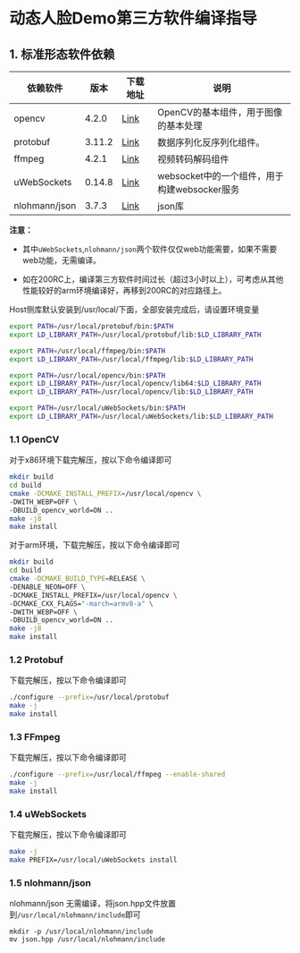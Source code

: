 # 动态人脸Demo第三方软件编译指导

## 1. 标准形态软件依赖

| 依赖软件      | 版本   | 下载地址                                                     | 说明                                         |
| ------------- | ------ | ------------------------------------------------------------ | -------------------------------------------- |
| opencv        | 4.2.0  | [Link](https://github.com/opencv/opencv/releases)            | OpenCV的基本组件，用于图像的基本处理         |
| protobuf      | 3.11.2 | [Link](https://github.com/protocolbuffers/protobuf/releases/download/v3.11.2/protobuf-cpp-3.11.2.tar.gz) | 数据序列化反序列化组件。                     |
| ffmpeg        | 4.2.1  | [Link](https://github.com/FFmpeg/FFmpeg/archive/n4.2.1.tar.gz) | 视频转码解码组件                             |
| uWebSockets   | 0.14.8 | [Link](https://github.com/uNetworking/uWebSockets/archive/v0.14.8.tar.gz) | websocket中的一个组件，用于构建websocker服务 |
| nlohmann/json | 3.7.3  | [Link](https://github.com/nlohmann/json/releases/download/v3.7.3/json.hpp) | json库                                       |

**注意：**

- 其中```uWebSockets```,```nlohmann/json```两个软件仅仅web功能需要，如果不需要web功能，无需编译。

- 如在200RC上，编译第三方软件时间过长（超过3小时以上），可考虑从其他性能较好的arm环境编译好，再移到200RC的对应路径上。


Host侧库默认安装到/usr/local/下面，全部安装完成后，请设置环境变量

```bash
export PATH=/usr/local/protobuf/bin:$PATH
export LD_LIBRARY_PATH=/usr/local/protobuf/lib:$LD_LIBRARY_PATH

export PATH=/usr/local/ffmpeg/bin:$PATH
export LD_LIBRARY_PATH=/usr/local/ffmpeg/lib:$LD_LIBRARY_PATH

export PATH=/usr/local/opencv/bin:$PATH
export LD_LIBRARY_PATH=/usr/local/opencv/lib64:$LD_LIBRARY_PATH
export LD_LIBRARY_PATH=/usr/local/opencv/lib:$LD_LIBRARY_PATH

export PATH=/usr/local/uWebSockets/bin:$PATH
export LD_LIBRARY_PATH=/usr/local/uWebSockets/lib:$LD_LIBRARY_PATH
```



### 1.1 OpenCV

对于x86环境下载完解压，按以下命令编译即可

```bash
mkdir build
cd build
cmake -DCMAKE_INSTALL_PREFIX=/usr/local/opencv \
-DWITH_WEBP=OFF \
-DBUILD_opencv_world=ON ..
make -j8
make install
```

对于arm环境，下载完解压，按以下命令编译即可

```bash
mkdir build
cd build
cmake -DCMAKE_BUILD_TYPE=RELEASE \
-DENABLE_NEON=OFF \
-DCMAKE_INSTALL_PREFIX=/usr/local/opencv \
-DCMAKE_CXX_FLAGS="-march=armv8-a" \
-DWITH_WEBP=OFF \
-DBUILD_opencv_world=ON ..
make -j8
make install
```

### 1.2 Protobuf

下载完解压，按以下命令编译即可

```bash
./configure --prefix=/usr/local/protobuf
make -j
make install
```



### 1.3 FFmpeg

下载完解压，按以下命令编译即可

```bash
./configure --prefix=/usr/local/ffmpeg --enable-shared
make -j
make install
```



### 1.4 uWebSockets

下载完解压，按以下命令编译即可

```bash
make -j
make PREFIX=/usr/local/uWebSockets install
```



### 1.5 nlohmann/json

nlohmann/json 无需编译，将json.hpp文件放置到```/usr/local/nlohmann/include```即可
```
mkdir -p /usr/local/nlohmann/include
mv json.hpp /usr/local/nlohmann/include
```
